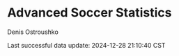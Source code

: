 # Advanced Soccer Statistics
Denis Ostroushko

<!-- gfm -->

Last successful data update: 2024-12-28 21:10:40 CST
